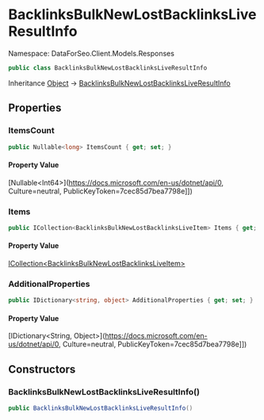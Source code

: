 # BacklinksBulkNewLostBacklinksLiveResultInfo

Namespace: DataForSeo.Client.Models.Responses

```csharp
public class BacklinksBulkNewLostBacklinksLiveResultInfo
```

Inheritance [Object](https://docs.microsoft.com/en-us/dotnet/api/Object) → [BacklinksBulkNewLostBacklinksLiveResultInfo](./BacklinksBulkNewLostBacklinksLiveResultInfo.md)

## Properties

### **ItemsCount**

```csharp
public Nullable<long> ItemsCount { get; set; }
```

#### Property Value

[Nullable&lt;Int64&gt;](https://docs.microsoft.com/en-us/dotnet/api/0, Culture=neutral, PublicKeyToken=7cec85d7bea7798e]])<br>

### **Items**

```csharp
public ICollection<BacklinksBulkNewLostBacklinksLiveItem> Items { get; set; }
```

#### Property Value

[ICollection&lt;BacklinksBulkNewLostBacklinksLiveItem&gt;](./BacklinksBulkNewLostBacklinksLiveItem.md)<br>

### **AdditionalProperties**

```csharp
public IDictionary<string, object> AdditionalProperties { get; set; }
```

#### Property Value

[IDictionary&lt;String, Object&gt;](https://docs.microsoft.com/en-us/dotnet/api/0, Culture=neutral, PublicKeyToken=7cec85d7bea7798e]])<br>

## Constructors

### **BacklinksBulkNewLostBacklinksLiveResultInfo()**

```csharp
public BacklinksBulkNewLostBacklinksLiveResultInfo()
```
